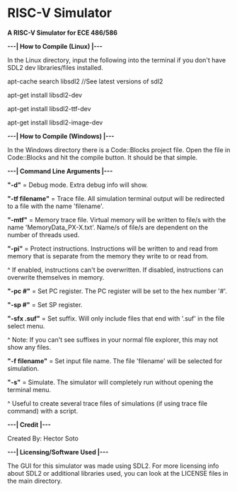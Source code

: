 # RISC-V Simulator
**A RISC-V Simulator for ECE 486/586**

**---| How to Compile (Linux) |---**

In the Linux directory, input the following into the terminal if you don't have SDL2 dev libraries/files installed.

apt-cache search libsdl2            //See latest versions of sdl2

apt-get install libsdl2-dev

apt-get install libsdl2-ttf-dev

apt-get install libsdl2-image-dev

**---| How to Compile (Windows) |---**

In the Windows directory there is a Code::Blocks project file.
Open the file in Code::Blocks and hit the compile button. It should be that simple.

**---| Command Line Arguments |---**

**"-d"** = Debug mode. Extra debug info will show.

**"-tf filename"** = Trace file. All simulation terminal output will be redirected to a file with the name 'filename'.

**"-mtf"** = Memory trace file. Virtual memory will be written to file/s with the name 'MemoryData_PX-X.txt'. Name/s of file/s are dependent on the number of threads used.

**"-pi"** = Protect instructions. Instructions will be written to and read from memory that is separate from the memory they write to or read from.

^ If enabled, instructions can't be overwritten. If disabled, instructions can overwrite themselves in memory.

**"-pc #"** = Set PC register. The PC register will be set to the hex number '#'.

**"-sp #"** = Set SP register.

**"-sfx .suf"** = Set suffix. Will only include files that end with '.suf' in the file select menu.

^ Note: If you can't see suffixes in your normal file explorer, this may not show any files.

**"-f filename"** = Set input file name. The file 'filename' will be selected for simulation.

**"-s"** = Simulate. The simulator will completely run without opening the terminal menu.

^ Useful to create several trace files of simulations (if using trace file command) with a script.

**---| Credit |---**

Created By: Hector Soto

**---| Licensing/Software Used |---**

The GUI for this simulator was made using SDL2. For more licensing info about SDL2 or additional libraries used, you can look at the LICENSE files in the main directory.
